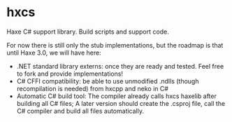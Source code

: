 hxcs
======

Haxe C# support library. Build scripts and support code.

For now there is still only the stub implementations, but the roadmap is that until Haxe 3.0, we will have here:
 - .NET standard library externs: once they are ready and tested. Feel free to fork and provide implementations!
 - C# CFFI compatibility: be able to use unmodified .ndlls (though recompilation is needed) from hxcpp and neko in C#
 - Automatic C# build tool: The compiler already calls hxcs haxelib after building all C# files; A later version should create the .csproj file, call the C# compiler and build all files automatically.